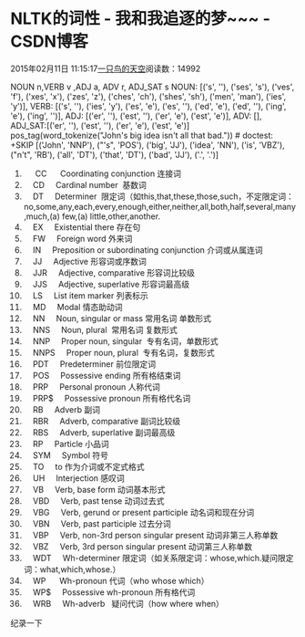 
# NLTK的词性 - 我和我追逐的梦~~~ - CSDN博客


2015年02月11日 11:15:17[一只鸟的天空](https://me.csdn.net/heyongluoyao8)阅读数：14992



NOUN n,VERB v ,ADJ a, ADV r, ADJ_SAT s
NOUN: [('s', ''), ('ses', 's'), ('ves', 'f'), ('xes', 'x'),
('zes', 'z'), ('ches', 'ch'), ('shes', 'sh'),
('men', 'man'), ('ies', 'y')],
VERB: [('s', ''), ('ies', 'y'), ('es', 'e'), ('es', ''),
('ed', 'e'), ('ed', ''), ('ing', 'e'), ('ing', '')],
ADJ: [('er', ''), ('est', ''), ('er', 'e'), ('est', 'e')],
ADV: [],
ADJ_SAT:[('er', ''), ('est', ''), ('er', 'e'), ('est', 'e')]
pos_tag(word_tokenize("John's big idea isn't all that bad.")) \# doctest: +SKIP
[('John', 'NNP'), ("'s", 'POS'), ('big', 'JJ'), ('idea', 'NN'), ('is',
'VBZ'), ("n't", 'RB'), ('all', 'DT'), ('that', 'DT'), ('bad', 'JJ'),
('.', '.')]
1.      CC      Coordinating conjunction 连接词
2.     CD     Cardinal number  基数词
3.     DT     Determiner  限定词（如this,that,these,those,such，不定限定词：no,some,any,each,every,enough,either,neither,all,both,half,several,many,much,(a) few,(a) little,other,another.
4.     EX     Existential there 存在句
5.     FW     Foreign word 外来词
6.     IN     Preposition or subordinating conjunction 介词或从属连词
7.     JJ     Adjective 形容词或序数词
8.     JJR     Adjective, comparative 形容词比较级
9.     JJS     Adjective, superlative 形容词最高级
10.     LS     List item marker 列表标示
11.     MD     Modal 情态助动词
12.     NN     Noun, singular or mass 常用名词 单数形式
13.     NNS     Noun, plural  常用名词 复数形式
14.     NNP     Proper noun, singular  专有名词，单数形式
15.     NNPS     Proper noun, plural  专有名词，复数形式
16.     PDT     Predeterminer 前位限定词
17.     POS     Possessive ending 所有格结束词
18.     PRP     Personal pronoun 人称代词
19.     PRP$     Possessive pronoun 所有格代名词
20.     RB     Adverb 副词
21.     RBR     Adverb, comparative 副词比较级
22.     RBS     Adverb, superlative 副词最高级
23.     RP     Particle 小品词
24.     SYM     Symbol 符号
25.     TO     to 作为介词或不定式格式
26.     UH     Interjection 感叹词
27.     VB     Verb, base form 动词基本形式
28.     VBD     Verb, past tense 动词过去式
29.     VBG     Verb, gerund or present participle 动名词和现在分词
30.     VBN     Verb, past participle 过去分词
31.     VBP     Verb, non-3rd person singular present 动词非第三人称单数
32.     VBZ     Verb, 3rd person singular present 动词第三人称单数
33.     WDT     Wh-determiner 限定词（如关系限定词：whose,which.疑问限定词：what,which,whose.）
34.     WP      Wh-pronoun 代词（who whose which）
35.     WP$     Possessive wh-pronoun 所有格代词
36.     WRB     Wh-adverb   疑问代词（how where when）

纪录一下


